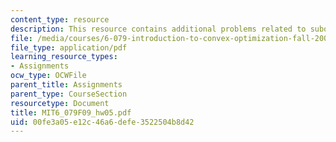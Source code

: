 ```yaml
---
content_type: resource
description: This resource contains additional problems related to suboptimal solution.
file: /media/courses/6-079-introduction-to-convex-optimization-fall-2009/00fe3a05e12c46a6defe3522504b8d42_MIT6_079F09_hw05.pdf
file_type: application/pdf
learning_resource_types:
- Assignments
ocw_type: OCWFile
parent_title: Assignments
parent_type: CourseSection
resourcetype: Document
title: MIT6_079F09_hw05.pdf
uid: 00fe3a05-e12c-46a6-defe-3522504b8d42
---
```


